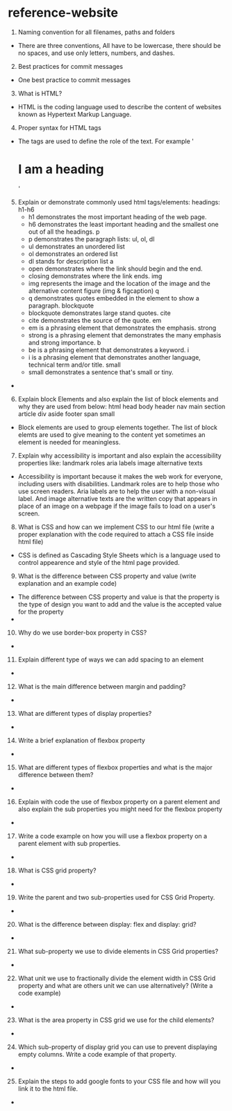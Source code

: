# reference-website

1. Naming convention for all filenames, paths and folders
- There are three conventions, All have to be lowercase, there should be no spaces, and use only letters, numbers, and dashes.

2. Best practices for commit messages
- One best practice to commit messages 

3. What is HTML?
- HTML is the coding language used to describe the content of websites known as Hypertext Markup Language.

4. Proper syntax for HTML tags
- The tags are used to define the role of the text. For example '<h1>I am a heading</h1>'

5. Explain or demonstrate commonly used html tags/elements:
    headings: h1-h6
    - h1 demonstrates the most important heading of the web page. 
    - h6 demonstrates the least important heading and the smallest one out of all the headings.
    p
    - p demonstrates the paragraph 
    lists: ul, ol, dl
    - ul demonstrates an unordered list
    - ol demonstrates an ordered list
    - dl stands for description list
    a
    - open <a> demonstrates where the link should begin and the end.
    - closing </a> demonstrates where the link ends.
    img
    - img represents the image and the location of the image and the alternative content
    figure (img & figcaption)
    q
    - q demonstrates quotes embedded in the element to show a paragraph.
    blockquote
    - blockquote demonstrates large stand quotes.
    cite
    - cite demonstrates the source of the quote.
    em
    - em is a phrasing element that demonstrates the emphasis.
    strong
    - strong is a phrasing element that demonstrates the many emphasis and strong importance.
    b
    - be is a phrasing element that demonstrates a keyword.
    i
    - i is a phrasing element that demonstrates another language, technical term and/or title.
    small
    - small demonstrates a sentence that's small or tiny.
- 

6. Explain block Elements and also explain the list of block elements and why they are used from below:
    html
    head
    body
    header
    nav
    main
    section
    article
    div
    aside
    footer
    span
    small
- Block elements are used to group elements together. The list of block elemts are used to give meaning to the content yet sometimes an element is needed for meaningless.

7. Explain why accessibility is important and also explain the accessibility properties like:
    landmark roles
    aria labels
    image alternative texts
- Accessibility is important because it makes the web work for everyone, including users with disabilities. Landmark roles are to help those who use screen readers. Aria labels are to help the user with a non-visual label. And image alternative texts are the written copy that appears in place of an image on a webpage if the image fails to load on a user's screen.

8. What is CSS and how can we implement CSS to our html file (write a proper explanation with the code required to attach a CSS file inside html file)
- CSS is defined as Cascading Style Sheets which is a language used to control appearence and style of the html page provided.

9. What is the difference between CSS property and value (write explanation and an example code)
- The difference between CSS property and value is that the property is the type of design you want to add and the value is the accepted value for the property
-  

10. Why do we use border-box property in CSS?
- 

11. Explain different type of ways we can add spacing to an element
- 

12. What is the main difference between margin and padding?
- 

13. What are different types of display properties?
- 

14. Write a brief explanation of flexbox property
-

15. What are different types of flexbox properties and what is the major difference between them?
- 

16. Explain with code the use of flexbox property on a parent element and also explain the sub properties you might need for the flexbox property
- 

17. Write a code example on how you will use a flexbox property on a parent element with sub properties.
- 

18. What is CSS grid property?
- 

19. Write the parent and two sub-properties used for CSS Grid Property.
- 

20. What is the difference between display: flex and display: grid?
- 

21. What sub-property we use to divide elements in CSS Grid properties?
- 

22. What unit we use to fractionally divide the element width in CSS Grid property and what are others unit we can use alternatively? (Write a code example)
- 

23. What is the area property in CSS grid we use for the child elements?
- 

24. Which sub-property of display grid you can use to prevent displaying empty columns. Write a code example of that property.
- 

25. Explain the steps to add google fonts to your CSS file and how will you link it to the html file.
- 
